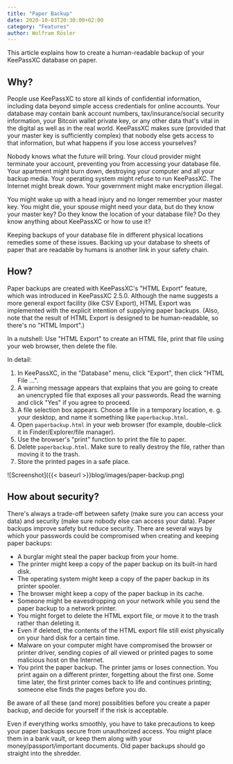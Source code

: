 ```yaml
---
title: "Paper Backup"
date: 2020-10-03T20:30:00+02:00
category: "Features"
author: Wolfram Rösler
---
```


This article explains how to create a human-readable backup of your KeePassXC database on paper.

<!--more-->

## Why?

People use KeePassXC to store all kinds of confidential information, including data beyond simple access credentials for online accounts. Your database may contain bank account numbers, tax/insurance/social security information, your Bitcoin wallet private key, or any other data that's vital in the digital as well as in the real world. KeePassXC makes sure (provided that your master key is sufficiently complex) that nobody else gets access to that information, but what happens if you lose access yourselves?

Nobody knows what the future will bring. Your cloud provider might terminate your account, preventing you from accessing your database file. Your apartment might burn down, destroying your computer and all your backup media. Your operating system might refuse to run KeePassXC. The Internet might break down. Your government might make encryption illegal.

You might wake up with a head injury and no longer remember your master key. You might die, your spouse might need your data, but do they know your master key? Do they know the location of your database file? Do they know anything about KeePassXC or how to use it?

Keeping backups of your database file in different physical locations remedies some of these issues. Backing up your database to sheets of paper that are readable by humans is another link in your safety chain.

## How?

Paper backups are created with KeePassXC's "HTML Export" feature, which was introduced in KeePassXC 2.5.0. Although the name suggests a more general export facility (like CSV Export), HTML Export was implemented with the explicit intention of supplying paper backups. (Also, note that the result of HTML Export is designed to be human-readable, so there's no "HTML Import".)

In a nutshell: Use "HTML Export" to create an HTML file, print that file using your web browser, then delete the file.

In detail:

1. In KeePassXC, in the "Database" menu, click "Export", then click "HTML File ...".
2. A warning message appears that explains that you are going to create an unencrypted file that exposes all your passwords. Read the warning and click "Yes" if you agree to proceed.
3. A file selection box appears. Choose a file in a temporary location, e. g. your desktop, and name it something like `paperbackup.html`.
4. Open `paperbackup.html` in your web browser (for example, double-click it in Finder/Explorer/file manager).
5. Use the browser's "print" function to print the file to paper.
6. Delete `paperbackup.html`. Make sure to really destroy the file, rather than moving it to the trash.
7. Store the printed pages in a safe place.

![Screenshot]({{< baseurl >}}blog/images/paper-backup.png)

## How about security?

There's always a trade-off between safety (make sure you can access your data) and security (make sure nobody else can access your data). Paper backups improve safety but reduce security. There are several ways by which your passwords could be compromised when creating and keeping paper backups:

* A burglar might steal the paper backup from your home.
* The printer might keep a copy of the paper backup on its built-in hard disk.
* The operating system might keep a copy of the paper backup in its printer spooler.
* The browser might keep a copy of the paper backup in its cache.
* Someone might be eavesdropping on your network while you send the paper backup to a network printer.
* You might forget to delete the HTML export file, or move it to the trash rather than deleting it.
* Even if deleted, the contents of the HTML export file still exist physically on your hard disk for a certain time.
* Malware on your computer might have compromised the browser or printer driver, sending copies of all viewed or printed pages to some malicious host on the Internet.
* You print the paper backup. The printer jams or loses connection. You print again on a different printer, forgetting about the first one. Some time later, the first printer comes back to life and continues printing; someone else finds the pages before you do.

Be aware of all these (and more) possiblities before you create a paper backup, and decide for yourself if the risk is acceptable.

Even if everything works smoothly, you have to take precautions to keep your paper backups secure from unauthorized access. You might place them in a bank vault, or keep them along with your money/passport/important documents. Old paper backups should go straight into the shredder.
